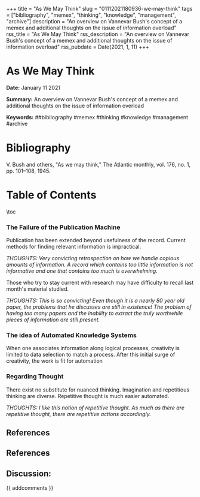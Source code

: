 +++
title = "As We May Think"
slug = "01112021180936-we-may-think"
tags = ["bibliography", "memex", "thinking", "knowledge", "management", "archive"]
description = "An overview on Vannevar Bush's concept of a memex and additional thoughts on the issue of information overload"
rss_title = "As We May Think"
rss_description = "An overview on Vannevar Bush's concept of a memex and additional thoughts on the issue of information overload"
rss_pubdate = Date(2021, 1, 11)
+++



As We May Think
=========

**Date:** January 11 2021

**Summary:** An overview on Vannevar Bush's concept of a memex and additional thoughts on the issue of information overload

**Keywords:** ##bibliography #memex #thinking #knowledge #management #archive

Bibliography
==========

V. Bush and others, "As we may think," The Atlantic monthly, vol. 176, no. 1, pp. 101–108, 1945.

Table of Contents
=========

\toc

### The Failure of the Publication Machine

Publication has been extended beyond usefulness of the record. Current methods for finding relevant information is impractical.

*THOUGHTS: Very convicting retrospection on how we handle copious amounts of information. A record which contains too little information is not informative and one that contains too much is overwhelming.*

Those who try to stay current with research may have difficulty to recall last month's material studied.

*THOUGHTS: This is so convicting! Even though it is a nearly 80 year old paper, the problems that he discusses are still in existence!  The problem of having too many papers and the inability to extract the truly worthwhile pieces of information are still present.*

### The idea of Automated Knowledge Systems

When one associates information along logical processes, creativity is limited to data selection to match a process. After this initial surge of creativity, the work is fit for automation

### Regarding Thought

There exist no substitute for nuanced thinking. Imagination and repetitious thinking are diverse. Repetitive thought is much easier automated.

*THOUGHTS: I like this notion of repetitive thought. As much as there are repetitive thought, there are repetitive actions accordingly.*

## References

## References
## Discussion: 

{{ addcomments }}

